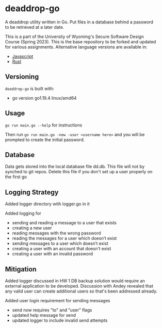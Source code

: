 # deaddrop-go

A deaddrop utility written in Go. Put files in a database behind a password to be retrieved at a later date.

This is a part of the University of Wyoming's Secure Software Design Course (Spring 2023). This is the base repository to be forked and updated for various assignments. Alternative language versions are available in:
- [Javascript](https://github.com/andey-robins/deaddrop-js)
- [Rust](https://github.com/andey-robins/deaddrop-rs)

## Versioning

`deaddrop-go` is built with:
- go version go1.19.4 linux/amd64

## Usage

`go run main.go --help` for instructions

Then run `go run main.go -new -user <username here>` and you will be prompted to create the initial password.

## Database

Data gets stored into the local database file dd.db. This file will not by synched to git repos. Delete this file if you don't set up a user properly on the first go

## Logging Strategy

Added logger directory with logger.go in it

Added logging for 
- sending and reading a message to a user that exists
- creating a new user
- reading messages with the wrong password
- reading the messages for a user which doesn’t exist
- sending messages to a user which doesn’t exist
- creating a user with an account that doesn't exist
- creating a user with an invalid password

## Mitigation

Added logger discussed in HW 1
DB backup solution would require an external application to be developed. 
Discussion with Andey revealed that any valid user can create additional users so that's been addressed already.

Added user login requirement for sending messages
- send now requires "to" and "user" flags
- updated help message for send
- updated logger to include invalid send attempts
